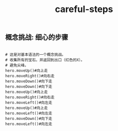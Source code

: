 ﻿---
layout: default
title: careful-steps
---
## 概念挑战: 细心的步骤
```

# 这是对基本语法的一个概念挑战。
# 收集所有的宝石，并返回到出口（红色的X）。
# 避免尖峰。
hero.moveUp()#向上走
hero.moveRight()#向右走
hero.moveDown()#向下走
hero.moveDown()#向下走
hero.moveUp()#向上走
hero.moveRight()#向右走
hero.moveLeft()#向左走
hero.moveUp()#向上走
hero.moveLeft()#向左走
hero.moveDown()#向下走
hero.moveLeft()#向左走

```
